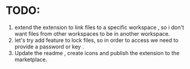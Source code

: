 # TODO:

1. extend the extension to link files to a specific workspace , so i don't want files from other workspaces to be in another workspace.
2. let's try add feature to lock files, so in order to access we need to provide a password or key .
3. Update the readme , create icons and publish the extension to the marketplace.

